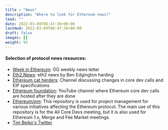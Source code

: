 ```yaml
---
title : "News"
description: "Where to look for Ethereum news?"
lead: ""
date: 2022-03-09T08:47:36+00:00
lastmod: 2022-03-09T08:47:36+00:00
draft: false
images: []
weight: 95
---
```


#### Selection of protocol news resources:

- [Week in Ethereum](https://weekinethereumnews.com/): OG weekly news letter
- [Eth2.News](https://eth2.news): eth2 news by Ben Edgington
harding
- [Ethereum cat herders](https://www.youtube.com/channel/UCD9iiIwTRtLDYcEWONs2Q3A): Channel discussing changes in core dev calls and EIP specifications
- [Ethereum foundation](https://www.youtube.com/c/EthereumFoundation): YouTube channel where Ethereum core dev calls are hosted after they are done
- [Ethereum/pm](https://github.com/ethereum/pm): This repository is used for project management for various initiatives affecting the Ethereum protocol. The main use of this repository is for the All Core Devs meeting, but it is also used for Ethereum 1.x, Merge and Fee Market meetings.
- [Tim Beiko's Twitter](https://twitter.com/timbeiko)
